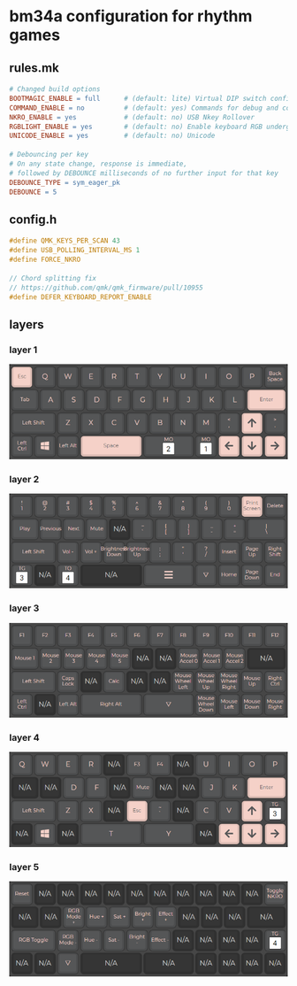 # bm34a configuration for rhythm games

## rules.mk
```Makefile
# Changed build options
BOOTMAGIC_ENABLE = full      # (default: lite) Virtual DIP switch configuration
COMMAND_ENABLE = no          # (default: yes) Commands for debug and configuration
NKRO_ENABLE = yes            # (default: no) USB Nkey Rollover
RGBLIGHT_ENABLE = yes        # (default: no) Enable keyboard RGB underglow
UNICODE_ENABLE = yes         # (default: no) Unicode

# Debouncing per key
# On any state change, response is immediate,
# followed by DEBOUNCE milliseconds of no further input for that key
DEBOUNCE_TYPE = sym_eager_pk
DEBOUNCE = 5
```

## config.h
```C++
#define QMK_KEYS_PER_SCAN 43
#define USB_POLLING_INTERVAL_MS 1
#define FORCE_NKRO

// Chord splitting fix
// https://github.com/qmk/qmk_firmware/pull/10955
#define DEFER_KEYBOARD_REPORT_ENABLE
```
## layers
### layer 1
![ScreenShot](/screenshots/1.png?raw=true "Layer 1")
### layer 2
![ScreenShot](/screenshots/2.png?raw=true "Layer 2")
### layer 3
![ScreenShot](/screenshots/3.png?raw=true "Layer 3")
### layer 4
![ScreenShot](/screenshots/4.png?raw=true "Layer 4")
### layer 5
![ScreenShot](/screenshots/5.png?raw=true "Layer 5")
